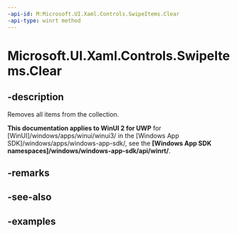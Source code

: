 ```yaml
---
-api-id: M:Microsoft.UI.Xaml.Controls.SwipeItems.Clear
-api-type: winrt method
---
```

<!-- Method syntax.
public void SwipeItems.Clear()
-->

# Microsoft.UI.Xaml.Controls.SwipeItems.Clear


## -description

Removes all items from the collection.


**This documentation applies to WinUI 2 for UWP** for [WinUI]/windows/apps/winui/winui3/ in the [Windows App SDK]/windows/apps/windows-app-sdk/, see the **[Windows App SDK namespaces]/windows/windows-app-sdk/api/winrt/**.

## -remarks


## -see-also


## -examples


